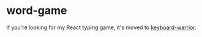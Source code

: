 # word-game

If you're looking for my React typing game, it's moved to [keyboard-warrior](https://github.com/sherwin-kwan/keyboard-warrior).
